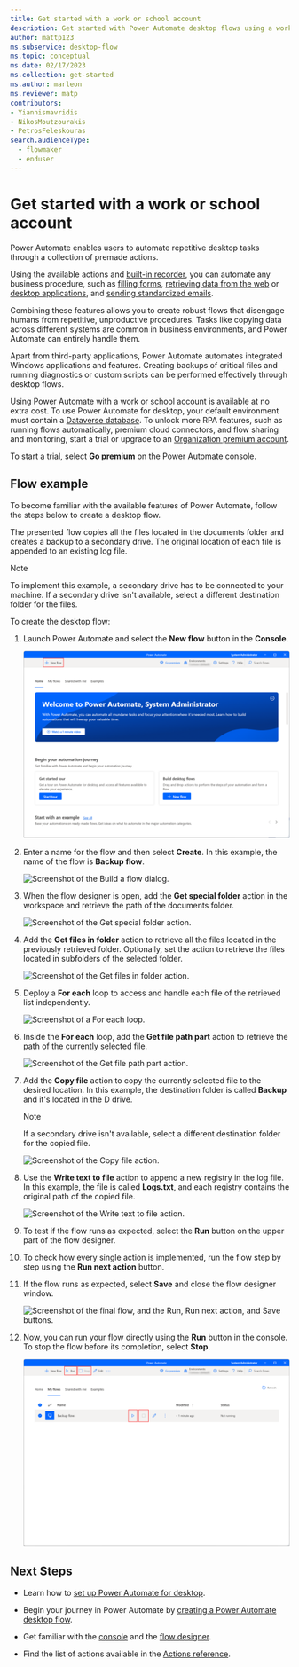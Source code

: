 ```yaml
---
title: Get started with a work or school account
description: Get started with Power Automate desktop flows using a work or school account.
author: mattp123
ms.subservice: desktop-flow
ms.topic: conceptual
ms.date: 02/17/2023
ms.collection: get-started
ms.author: marleon
ms.reviewer: matp
contributors:
- Yiannismavridis
- NikosMoutzourakis
- PetrosFeleskouras
search.audienceType: 
  - flowmaker
  - enduser
---
```


# Get started with a work or school account

Power Automate enables users to automate repetitive desktop tasks through a collection of premade actions.

Using the available actions and [built-in recorder](recording-flow.md), you can automate any business procedure, such as [filling forms](automation-web.md#enter-data-on-webpages), [retrieving data from the web](automation-web.md#extract-data-from-webpages) or [desktop applications](desktop-automation.md), and [sending standardized emails](actions-reference/email.md).

Combining these features allows you to create robust flows that disengage humans from repetitive, unproductive procedures. Tasks like copying data across different systems are common in business environments, and Power Automate can entirely handle them.

Apart from third-party applications, Power Automate automates integrated Windows applications and features. Creating backups of critical files and running diagnostics or custom scripts can be performed effectively through desktop flows.

Using Power Automate with a work or school account is available at no extra cost. To use Power Automate for desktop, your default environment must contain a [Dataverse database](create-database.md). To unlock more RPA features, such as running flows automatically, premium cloud connectors, and flow sharing and monitoring, start a trial or upgrade to an [Organization premium account](getting-started-org.md).

To start a trial, select **Go premium** on the Power Automate console.

## Flow example

To become familiar with the available features of Power Automate, follow the steps below to create a desktop flow.

The presented flow copies all the files located in the documents folder and creates a backup to a secondary drive. The original location of each file is appended to an existing log file.

> [!NOTE]
> To implement this example, a secondary drive has to be connected to your machine. If a secondary drive isn't available, select a different destination folder for the files.

To create the desktop flow:

1. Launch Power Automate and select the **New flow** button in the **Console**.

    ![Screenshot of the New flow button in the console.](media\getting-started-freeorg\getting-started-freeorg-console.png)

1. Enter a name for the flow and then select **Create**. In this example, the name of the flow is **Backup flow**.

    ![Screenshot of the Build a flow dialog.](media\getting-started-freeorg\getting-started-freeorg-new-flow.png)

1. When the flow designer is open, add the **Get special folder** action in the workspace and retrieve the path of the documents folder.

    ![Screenshot of the Get special folder action.](media\getting-started-freeorg\getting-started-freeorg-get-special-folder.png)

1. Add the **Get files in folder** action to retrieve all the files located in the previously retrieved folder. Optionally, set the action to retrieve the files located in subfolders of the selected folder.

    ![Screenshot of the Get files in folder action.](media\getting-started-freeorg\getting-started-freeorg-get-files.png)

1. Deploy a **For each** loop to access and handle each file of the retrieved list independently.

    ![Screenshot of a For each loop.](media\getting-started-freeorg\getting-started-freeorg-for-each.png)

1. Inside the **For each** loop, add the **Get file path part** action to retrieve the path of the currently selected file.

    ![Screenshot of the Get file path part action.](media\getting-started-freeorg\getting-started-freeorg-get-file-path-part.png)

1. Add the **Copy file** action to copy the currently selected file to the desired location. In this example, the destination folder is called **Backup** and it's located in the D drive.

    > [!NOTE]
    > If a secondary drive isn't available, select a different destination folder for the copied file.

    ![Screenshot of the Copy file action.](media\getting-started-freeorg\getting-started-freeorg-copy-files.png)

1. Use the **Write text to file** action to append a new registry in the log file. In this example, the file is called **Logs.txt**, and each registry contains the original path of the copied file.

    ![Screenshot of the Write text to file action.](media\getting-started-freeorg\getting-started-freeorg-write-text-file.png)

1. To test if the flow runs as expected, select the **Run** button on the upper part of the flow designer.

1. To check how every single action is implemented, run the flow step by step using the **Run next action** button.

1. If the flow runs as expected, select **Save** and close the flow designer window.

    ![Screenshot of the final flow, and the Run, Run next action, and Save buttons.](media\getting-started-freeorg\getting-started-freeorg-final.png)

1. Now, you can run your flow directly using the **Run** button in the console. To stop the flow before its completion, select **Stop**.

    ![Screenshot of the Run and Stop buttons in the console.](media\getting-started-freeorg\getting-started-freeorg-run-flow-console.png)

## Next Steps

- Learn how to [set up Power Automate for desktop](setup.md).

- Begin your journey in Power Automate by [creating a Power Automate desktop flow](create-flow.md).

- Get familiar with the [console](console.md) and the [flow designer](flow-designer.md).

- Find the list of actions available in the [Actions reference](actions-reference.md).
